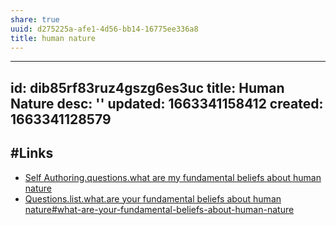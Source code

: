```yaml
---
share: true
uuid: d275225a-afe1-4d56-bb14-16775ee336a8
title: human nature
---
```

---
id: dib85rf83ruz4gszg6es3uc
title: Human Nature
desc: ''
updated: 1663341158412
created: 1663341128579
---

## #Links

* [Self Authoring.questions.what are my fundamental beliefs about human nature](/undefined)
* [Questions.list.what.are your fundamental beliefs about human nature#what-are-your-fundamental-beliefs-about-human-nature](/undefined)